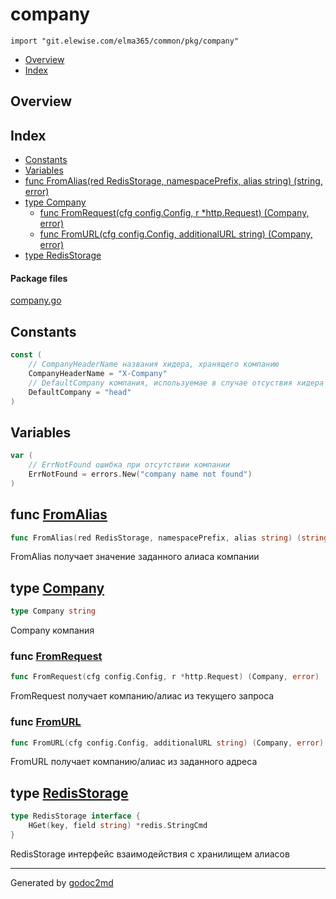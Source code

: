 # company
`import "git.elewise.com/elma365/common/pkg/company"`

* [Overview](#pkg-overview)
* [Index](#pkg-index)

## <a name="pkg-overview">Overview</a>



## <a name="pkg-index">Index</a>
* [Constants](#pkg-constants)
* [Variables](#pkg-variables)
* [func FromAlias(red RedisStorage, namespacePrefix, alias string) (string, error)](#FromAlias)
* [type Company](#Company)
  * [func FromRequest(cfg config.Config, r *http.Request) (Company, error)](#FromRequest)
  * [func FromURL(cfg config.Config, additionalURL string) (Company, error)](#FromURL)
* [type RedisStorage](#RedisStorage)


#### <a name="pkg-files">Package files</a>
[company.go](https://git.elewise.com/elma365/common/-/tree/develop/pkg/company/company.go)


## <a name="pkg-constants">Constants</a>
``` go
const (
    // CompanyHeaderName названия хидера, хранящего компанию
    CompanyHeaderName = "X-Company"
    // DefaultCompany компания, используемае в случае отсуствия хидера или части урла
    DefaultCompany = "head"
)
```

## <a name="pkg-variables">Variables</a>
``` go
var (
    // ErrNotFound ошибка при отсутствии компании
    ErrNotFound = errors.New("company name not found")
)
```


## <a name="FromAlias">func</a> [FromAlias](https://git.elewise.com/elma365/common/-/tree/develop/pkg/company/company.go?s=2062:2141#L68)
``` go
func FromAlias(red RedisStorage, namespacePrefix, alias string) (string, error)
```
FromAlias получает значение заданного алиаса компании




## <a name="Company">type</a> [Company](https://git.elewise.com/elma365/common/-/tree/develop/pkg/company/company.go?s=824:843#L33)
``` go
type Company string
```
Company компания







### <a name="FromRequest">func</a> [FromRequest](https://git.elewise.com/elma365/common/-/tree/develop/pkg/company/company.go?s=942:1011#L36)
``` go
func FromRequest(cfg config.Config, r *http.Request) (Company, error)
```
FromRequest получает компанию/алиас из текущего запроса


### <a name="FromURL">func</a> [FromURL](https://git.elewise.com/elma365/common/-/tree/develop/pkg/company/company.go?s=1617:1687#L54)
``` go
func FromURL(cfg config.Config, additionalURL string) (Company, error)
```
FromURL получает компанию/алиас из заданного адреса





## <a name="RedisStorage">type</a> [RedisStorage](https://git.elewise.com/elma365/common/-/tree/develop/pkg/company/company.go?s=2492:2565#L82)
``` go
type RedisStorage interface {
    HGet(key, field string) *redis.StringCmd
}
```
RedisStorage интерфейс взаимодействия с хранилищем алиасов













- - -
Generated by [godoc2md](https://github.com/Exa-Networks/godoc2md)
